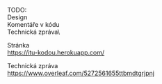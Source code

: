 TODO:\
Design\
Komentáře v kódu\
Technická zpráva\

Stránka\
https://itu-kodou.herokuapp.com/

Technická zpráva\
https://www.overleaf.com/5272561655ttbmdtgrjpnj
